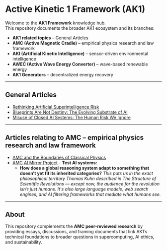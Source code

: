 # Active Kinetic 1 Framework (AK1)

Welcome to the **AK1 Framework** knowledge hub.  
This repository documents the broader AK1 ecosystem and its branches:  

- **AK1 related topics** – General Articles  
- **AMC (Active Magnetic Cradle)** – empirical physics research and law framework  
- **AKI (Artificial Kinetic Intelligence)** – sensor-driven environmental intelligence  
- **AWEC (Active Wave Energy Converter)** – wave-based renewable energy  
- **AK1 Generators** – decentralized energy recovery  

---

## General Articles
- [Rethinking Artificial Superintelligence Risk](./articles/rethinking-ASI-risk.md)  
- [Blueprints Are Not Destiny: The Evolving Substrate of AI](./articles/evolving-substrate-of-AI.md)  
- [Misuse of Closed AI Systems: The Human Risk We Ignore](./articles/closed-AI-misuse.md)  

---

## Articles relating to AMC – empirical physics research and law framework

- [AMC and the Boundaries of Classical Physics](./articles/amc-boundaries-classical-physics.md)
- [AMC AI Mirror Project](./AMC_AI_Mirror_Project/AMC_AI_Mirror_Project.md)  - **Test AI systems:**
   - **How does a global reasoning system adapt to something that doesn’t yet fit its inherited categories?** *This puts us in the exact philosophical territory Thomas Kuhn described in The Structure of Scientific Revolutions — except now, the audience for the revolution isn't just humans. It's also large language models, web search engines, and AI filtering frameworks that mediate what humans see.*

---


## About
This repository complements the **AMC peer-reviewed research** by providing essays, discussions, and framing documents that link AK1’s technical foundations to broader questions in supercomputing, AI ethics, and sustainability.
